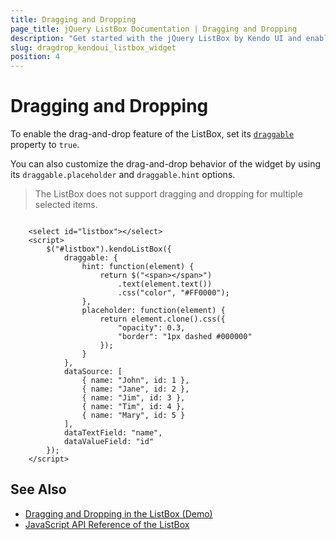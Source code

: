 ```yaml
---
title: Dragging and Dropping
page_title: jQuery ListBox Documentation | Dragging and Dropping
description: "Get started with the jQuery ListBox by Kendo UI and enable the dragging and dropping of its items."
slug: dragdrop_kendoui_listbox_widget
position: 4
---
```


# Dragging and Dropping

To enable the drag-and-drop feature of the ListBox, set its [`draggable`](/api/javascript/ui/listbox/configuration/draggable) property to `true`.

You can also customize the drag-and-drop behavior of the widget by using its `draggable.placeholder` and `draggable.hint` options.

> The ListBox does not support dragging and dropping for multiple selected items.

```dojo

    <select id="listbox"></select>
    <script>
        $("#listbox").kendoListBox({
            draggable: {
                hint: function(element) {
                    return $("<span></span>")
                        .text(element.text())
                        .css("color", "#FF0000");
                },
                placeholder: function(element) {
                    return element.clone().css({
                        "opacity": 0.3,
                        "border": "1px dashed #000000"
                    });
                }
            },
            dataSource: [
                { name: "John", id: 1 },
                { name: "Jane", id: 2 },
                { name: "Jim", id: 3 },
                { name: "Tim", id: 4 },
                { name: "Mary", id: 5 }
            ],
            dataTextField: "name",
            dataValueField: "id"
        });
    </script>
```

## See Also

* [Dragging and Dropping in the ListBox (Demo)](https://demos.telerik.com/kendo-ui/listbox/drag-and-drop)
* [JavaScript API Reference of the ListBox](/api/javascript/ui/listbox)
